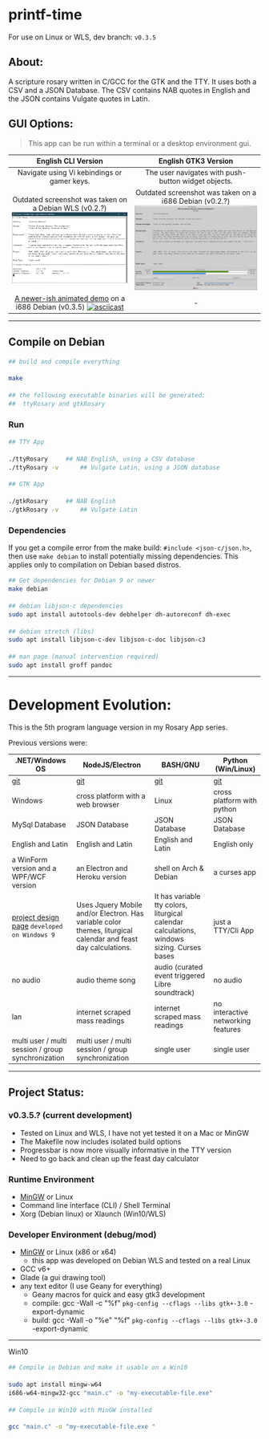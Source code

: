 <!-- pandoc formatting
title: 'printf-time'
subtitle: 'A scripture rosary written in C for Linux OS's'
author: 'Mezcel'
date: 'Jan 1, 2019'
description: 'Scripture rosary using English and Latin Bible text.'
lang: en-US
-->

# printf-time

For use on Linux or WLS, dev branch: ```v0.3.5```

## About:

A scripture rosary written in C/GCC for the GTK and the TTY. It uses both a CSV and a JSON Database. The CSV contains NAB quotes in English and the JSON contains Vulgate quotes in Latin.

## GUI Options:

> This app can be run within a terminal or a desktop environment gui.

| English CLI Version | English GTK3 Version |
| :---: | :---: |
| Navigate using Vi kebindings or gamer keys. | The user navigates with push-button widget objects. |
| Outdated screenshot was taken on a Debian WLS (v0.2.?) ![tty-screenshot](img/tty-screenshot.gif) | Outdated screenshot was taken on a i686 Debian (v0.2.?) ![gtk-screenshot](img/screenshot.gif) |
| [A newer-ish animated demo](https://asciinema.org/a/278468) on a i686 Debian (v0.3.5) [![asciicast](https://asciinema.org/a/278468.svg)](https://asciinema.org/a/278468) | - |

---

## Compile on Debian

```sh
## build and compile everything

make

## the following executable binaries will be generated:
## 	ttyRosary and gtkRosary
```

### Run
```sh
## TTY App

./ttyRosary		## NAB English, using a CSV database
./ttyRosary -v		## Vulgate Latin, using a JSON database

## GTK App

./gtkRosary		## NAB English
./gtkRosary -v		## Vulgate Latin
```

### Dependencies

If you get a compile error from the make build: ```#include <json-c/json.h>```, then use ```make debian``` to install potentially missing dependencies. This applies only to compilation on Debian based distros.

```sh
## Get dependencies for Debian 9 or newer
make debian

## debian libjson-c dependencies
sudo apt install autotools-dev debhelper dh-autoreconf dh-exec

## debian stretch (libs)
sudo apt install libjson-c-dev libjson-c-doc libjson-c3

## man page (manual intervention required)
sudo apt install groff pandoc
```

---

# Development Evolution:

This is the 5th program language version in my Rosary App series.

Previous versions were:

| .NET/Windows OS | NodeJS/Electron | BASH/GNU | Python (Win/Linux) |
| --- | --- | --- | --- |
|[git](https://github.com/mezcel/rosary.net)|[git](https://github.com/mezcel/electron-container)|[git](https://github.com/mezcel/jq-tput-terminal)|[git](https://github.com/mezcel/python-curses)|
| Windows | cross platform with a web browser | Linux | cross platform with python|
| MySql Database | JSON Database | JSON Database | JSON Database |
| English and Latin | English and Latin | English and Latin | English only|
|a WinForm version and a WPF/WCF version|an Electron and Heroku version|shell on Arch & Debian| a curses app |
| [project design page](https://mezcel.wixsite.com/rosary) ```developed on Windows 9``` | Uses Jquery Mobile and/or Electron. Has variable color themes, liturgical calendar and feast day calculations. | It has variable tty colors, liturgical calendar calculations, windows sizing. Curses bases | just a TTY/Cli App|
| no audio | audio theme song | audio (curated event triggered Libre soundtrack) | no audio |
| lan | internet scraped mass readings | internet scraped mass readings | no interactive networking features |
| multi user / multi session / group synchronization | multi user / multi session / group synchronization | single user | single user |

---

## Project Status:

### v0.3.5.? (current development)

* Tested on Linux and WLS, I have not yet tested it on a Mac or MinGW
* The Makefile now includes isolated build options
* Progressbar is now more visually informative in the TTY version
* Need to go back and clean up the feast day calculator

### Runtime Environment

* [MinGW](http://www.mingw.org/) or Linux
* Command line interface (CLI) / Shell Terminal
* Xorg (Debian linux) or Xlaunch (Win10/WLS)

### Developer Environment (debug/mod)

* [MinGW](http://www.mingw.org/) or Linux (x86 or x64)
	* this app was developed on Debian WLS and tested on a real Linux
* GCC v6+
* Glade (a gui drawing tool)
* any text editor (I use Geany for everything)
	* Geany macros for quick and easy gtk3 development
	* compile:	gcc -Wall -c "%f" `pkg-config --cflags --libs gtk+-3.0` -export-dynamic
	* build:	gcc -Wall -o "%e" "%f" `pkg-config --cflags --libs gtk+-3.0` -export-dynamic

---

Win10

```sh
## Compile in Debian and make it usable on a Win10

sudo apt install mingw-w64
i686-w64-mingw32-gcc "main.c" -o "my-executable-file.exe"

## Compile in Win10 with MinGW installed

gcc "main.c" -o "my-executable-file.exe "
```